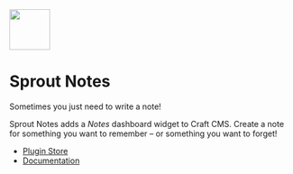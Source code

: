
<a href="https://sprout.barrelstrengthdesign.com" target="_blank">
  <img src="https://s3.amazonaws.com/sprout.barrelstrengthdesign.com-assets/content/plugins/sprout-icon.svg" width="72" height="72">
</a>

# Sprout Notes

Sometimes you just need to write a note!

Sprout Notes adds a _Notes_ dashboard widget to Craft CMS. Create a note for something you want to remember – or something you want to forget!

- [Plugin Store](https://plugins.craftcms.com/sprout-notes)
- [Documentation](https://sprout.barrelstrengthdesign.com/docs/notes/)

